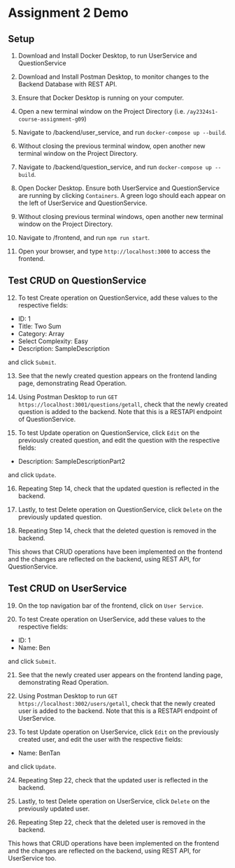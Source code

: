 # Assignment 2 Demo

## Setup

1. Download and Install Docker Desktop, to run UserService and QuestionService

2. Download and Install Postman Desktop, to monitor changes to the Backend Database with REST API.

3. Ensure that Docker Desktop is running on your computer.

4. Open a new terminal window on the Project Directory (i.e. `/ay2324s1-course-assignment-g09`)

5. Navigate to /backend/user_service, and run `docker-compose up --build`.

6. Without closing the previous terminal window, open another new terminal window on the Project Directory.

7. Navigate to /backend/question_service, and run `docker-compose up --build`.

8. Open Docker Desktop. Ensure both UserService and QuestionService are running by clicking `Containers`. A green logo should each appear on the left of UserService and QuestionService.

9. Without closing previous terminal windows, open another new terminal window on the Project Directory.

10. Navigate to /frontend, and run `npm run start`.

11. Open your browser, and type `http://localhost:3000` to access the frontend.

## Test CRUD on QuestionService

12. To test Create operation on QuestionService, add these values to the respective fields:

- ID: 1
- Title: Two Sum
- Category: Array
- Select Complexity: Easy
- Description: SampleDescription

and click `Submit`.

13. See that the newly created question appears on the frontend landing page, demonstrating Read Operation.

14. Using Postman Desktop to run `GET https://localhost:3001/questions/getall`, check that the newly created question is added to the backend. Note that this is a RESTAPI endpoint of QuestionService.

15. To test Update operation on QuestionService, click `Edit` on the previously created question, and edit the question with the respective fields:

- Description: SampleDescriptionPart2

and click `Update`.

16. Repeating Step 14, check that the updated question is reflected in the backend.

17. Lastly, to test Delete operation on QuestionService, click `Delete` on the previously updated question.

18. Repeating Step 14, check that the deleted question is removed in the backend.

This shows that CRUD operations have been implemented on the frontend and the changes are reflected on the backend, using REST API, for QuestionService.

## Test CRUD on UserService

19. On the top navigation bar of the frontend, click on `User Service`.

20. To test Create operation on UserService, add these values to the respective fields:

- ID: 1
- Name: Ben

and click `Submit`.

21. See that the newly created user appears on the frontend landing page, demonstrating Read Operation.

22. Using Postman Desktop to run `GET https://localhost:3002/users/getall`, check that the newly created user is added to the backend. Note that this is a RESTAPI endpoint of UserService.

23. To test Update operation on UserService, click `Edit` on the previously created user, and edit the user with the respective fields:

- Name: BenTan

and click `Update`.

24. Repeating Step 22, check that the updated user is reflected in the backend.

25. Lastly, to test Delete operation on UserService, click `Delete` on the previously updated user.

26. Repeating Step 22, check that the deleted user is removed in the backend.

This hows that CRUD operations have been implemented on the frontend and the changes are reflected on the backend, using REST API, for UserService too.
